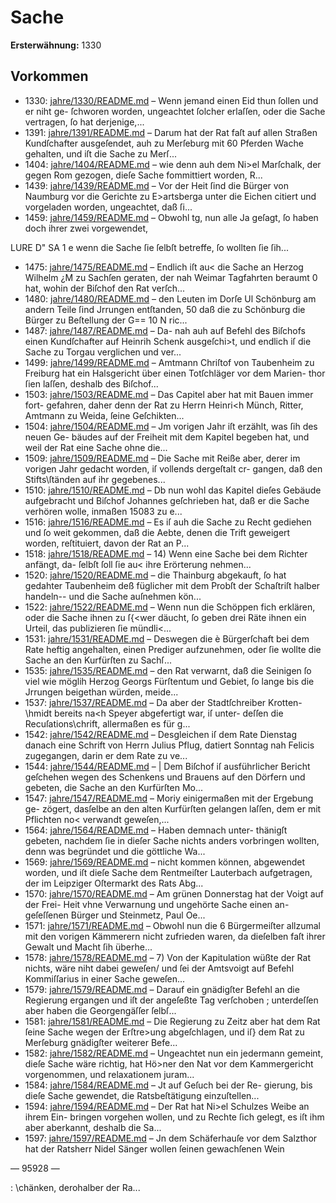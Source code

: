 # Sache

**Ersterwähnung:** 1330

## Vorkommen
- 1330: [jahre/1330/README.md](../jahre/1330/README.md) – Wenn jemand einen Eid thun ſollen und er niht ge-
ſchworen worden, ungeachtet ſolcher erlaſſen, oder die Sache
vertragen, ſo hat derjenige,...
- 1391: [jahre/1391/README.md](../jahre/1391/README.md) – Darum hat
der Rat faſt auf allen Straßen Kundſchafter ausgeſendet,
auh zu Merſeburg mit 60 Pferden Wache gehalten, und
iſt die Sache zu Merſ...
- 1404: [jahre/1404/README.md](../jahre/1404/README.md) – wie denn auh dem
Ni>el Marſchalk, der gegen Rom gezogen, dieſe Sache
fommittiert worden, R...
- 1439: [jahre/1439/README.md](../jahre/1439/README.md) – Vor der Heit ſind die Bürger von Naumburg vor
die Gerichte zu E>artsberga unter die Eichen citiert und
vorgeladen worden, ungeachtet, daß ſi...
- 1459: [jahre/1459/README.md](../jahre/1459/README.md) – Obwohl
tg, nun alle Ja geſagt, ſo haben doch ihrer zwei vorgewendet,


LURE D"
SA 1 e
wenn die Sache ſie ſelbſt betreffe, ſo wollten ſie ſih...
- 1475: [jahre/1475/README.md](../jahre/1475/README.md) – Endlich iſt au< die Sache an Herzog Wilhelm
¿M zu Sachſen geraten, der nah Weimar Tagfahrten beraumt
0 hat, wohin der Biſchof den Rat verſch...
- 1480: [jahre/1480/README.md](../jahre/1480/README.md) – den Leuten im Dorſe
Ul Schönburg am andern Teile ſind Jrrungen entſtanden,
50 daß die zu Schönburg die Bürger zu Beſtellung der G==
10 N ric...
- 1487: [jahre/1487/README.md](../jahre/1487/README.md) – Da-
nah auh auf Befehl des Biſchofs einen Kundſchafter auf
Heinrih Schenk ausgeſchi>t, und endlich iſ die Sache zu
Torgau verglichen und ver...
- 1499: [jahre/1499/README.md](../jahre/1499/README.md) – Amtmann Chriſtof von Taubenheim zu Freiburg hat
ein Halsgericht über einen Totſchläger vor dem Marien-
thor ſien laſſen, deshalb des Biſchof...
- 1503: [jahre/1503/README.md](../jahre/1503/README.md) – Das Capitel aber hat mit Bauen immer fort-
gefahren, daher denn der Rat zu Herrn Heinri<h Münch,
Ritter, Amtmann zu Weida, ſeine Geſchikten...
- 1504: [jahre/1504/README.md](../jahre/1504/README.md) – Jm vorigen Jahr iſt erzählt, was ſih des neuen Ge-
bäudes auf der Freiheit mit dem Kapitel begeben hat,
und weil der Rat eine Sache ohne die...
- 1509: [jahre/1509/README.md](../jahre/1509/README.md) – Die Sache mit Reiße aber, derer im
vorigen Jahr gedacht worden, iſ vollends dergeſtalt cr-
gangen, daß den Stifts\ſtänden auf ihr gegebenes...
- 1510: [jahre/1510/README.md](../jahre/1510/README.md) – Db nun wohl das Kapitel dieſes Gebäude aufgebracht
und Biſchof Johannes geſchrieben hat, daß er die Sache
verhören wolle, inmaßen 15083 zu e...
- 1516: [jahre/1516/README.md](../jahre/1516/README.md) – Es iſ auh die Sache zu Recht gediehen und ſo weit
gekommen, daß die Aebte, denen die Trift geweigert worden,
reſtituiert, davon der Rat an P...
- 1518: [jahre/1518/README.md](../jahre/1518/README.md) – 14) Wenn eine Sache bei dem Richter anfängt, da-
ſelbſt ſoll ſie au< ihre Erörterung nehmen...
- 1520: [jahre/1520/README.md](../jahre/1520/README.md) – die Thainburg abgekauft, ſo hat gedahter Taubenheim
deß füglicher mit dem Probſt der Schaſtriſt halber handeln--
und die Sache auſnehmen kön...
- 1522: [jahre/1522/README.md](../jahre/1522/README.md) – Wenn nun die Schöppen
fich erklären, oder die Sache ihnen zu ſ{<wer däucht, ſo
geben drei Räte ihnen ein Urteil, das publizieren ſie
mündli<...
- 1531: [jahre/1531/README.md](../jahre/1531/README.md) – Deswegen die è
Bürgerſchaft bei dem Rate heftig angehalten, einen Prediger
aufzunehmen, oder ſie wollte die Sache an den Kurfürſten
zu Sachſ...
- 1535: [jahre/1535/README.md](../jahre/1535/README.md) – den Rat verwarnt, daß die Seinigen ſo
viel wie möglih Herzog Georgs Fürſtentum und Gebiet,
ſo lange bis die Jrrungen beigethan würden, meide...
- 1537: [jahre/1537/README.md](../jahre/1537/README.md) – Da aber der Stadtſchreiber Krotten-
\hmidt bereits na<h Speyer abgefertigt war, iſ unter-
deſſen die Recuſations\chrift, allermaßen es für g...
- 1542: [jahre/1542/README.md](../jahre/1542/README.md) – Desgleichen iſ dem Rate Dienstag danach eine Schrift
von Herrn Julius Pflug, datiert Sonntag nah Felicis
zugegangen, darin er dem Rate zu ve...
- 1544: [jahre/1544/README.md](../jahre/1544/README.md) – |
Dem Biſchof iſ ausführlicher Bericht geſchehen wegen
des Schenkens und Brauens auf den Dörfern und gebeten,
die Sache an den Kurfürſten Mo...
- 1547: [jahre/1547/README.md](../jahre/1547/README.md) – Moriy einigermaßen mit der Ergebung ge-
zögert, dasſelbe an den alten Kurfürſten gelangen laſſen,
dem er mit Pflichten no< verwandt geweſen,...
- 1564: [jahre/1564/README.md](../jahre/1564/README.md) – Haben demnach unter-
thänigſt gebeten, nachdem ſie in dieſer Sache nichts anders
vorbringen wollten, denn was begründet und die göttliche
Wa...
- 1569: [jahre/1569/README.md](../jahre/1569/README.md) – nicht kommen können,
abgewendet worden, und iſt dieſe Sache dem Rentmeiſter
Lauterbach aufgetragen, der im Leipziger Oſtermarkt des
Rats Abg...
- 1570: [jahre/1570/README.md](../jahre/1570/README.md) – Am grünen Donnerstag hat der Voigt auf der Frei-
Heit vhne Verwarnung und ungehörte Sache einen an-
geſeſſenen Bürger und Steinmetz, Paul Oe...
- 1571: [jahre/1571/README.md](../jahre/1571/README.md) – Obwohl nun die
6 Bürgermeiſter allzumal mit den vorigen Kämmerern
nicht zufrieden waren, da dieſelben faſt ihrer Gewalt und
Macht ſih überhe...
- 1578: [jahre/1578/README.md](../jahre/1578/README.md) – 7) Von der Kapitulation wüßte der Rat nichts, wäre
niht dabei geweſen/ und ſei der Amtsvoigt auf Befehl
Kommiſſarius in einer Sache geweſen...
- 1579: [jahre/1579/README.md](../jahre/1579/README.md) – Darauf ein gnädigſter Befehl an die Regierung
ergangen und iſt der angeſeßte Tag verſchoben ; unterdeſſen
aber haben die Georgengäſſer ſelbſ...
- 1581: [jahre/1581/README.md](../jahre/1581/README.md) – Die Regierung zu Zeitz aber hat dem Rat
ſeine Sache wegen der Erſtre>ung abgeſchlagen, und iſ}
dem Rat zu Merſeburg gnädigſter weiterer Befe...
- 1582: [jahre/1582/README.md](../jahre/1582/README.md) – Ungeachtet nun ein jedermann gemeint, dieſe Sache
wäre richtig, hat Hö>ner den Nat vor dem Kammergericht
vorgenommen, und relaxationem juram...
- 1584: [jahre/1584/README.md](../jahre/1584/README.md) – Jt auf Geſuch bei der Re-
gierung, bis dieſe Sache gewendet, die Ratsbeſtätigung
einzuſtellen...
- 1594: [jahre/1594/README.md](../jahre/1594/README.md) – Der Rat hat Ni>el Schulzes Weibe an ihrem Ein-
bringen vorgehen wollen, und zu Rechte ſich gelegt, es iſt
ihm aber aberkannt, deshalb die Sa...
- 1597: [jahre/1597/README.md](../jahre/1597/README.md) – Jn dem Schäferhauſe vor dem Salzthor hat der
Ratsherr Nidel Sänger wollen ſeinen gewachſenen Wein


— 95928 —

: \chänken, derohalber der Ra...
